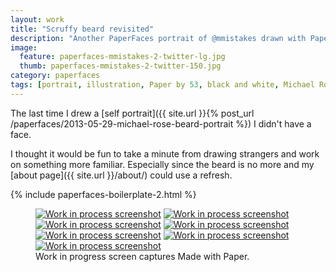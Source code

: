 ```yaml
---
layout: work
title: "Scruffy beard revisited"
description: "Another PaperFaces portrait of @mmistakes drawn with Paper by 53 on an iPad."
image: 
  feature: paperfaces-mmistakes-2-twitter-lg.jpg
  thumb: paperfaces-mmistakes-2-twitter-150.jpg
category: paperfaces
tags: [portrait, illustration, Paper by 53, black and white, Michael Rose]
---
```


The last time I drew a [self portrait]({{ site.url }}{% post_url /paperfaces/2013-05-29-michael-rose-beard-portrait %}) I didn't have a face.

I thought it would be fun to take a minute from drawing strangers and work on something more familiar. Especially since the beard is no more and my [about page]({{ site.url }}/about/) could use a refresh.

{% include paperfaces-boilerplate-2.html %}

<figure class="third">
	<a href="{{ site.url }}/images/paperfaces-mmistakes-2-process-1-lg.jpg"><img src="{{ site.url }}/images/paperfaces-mmistakes-2-process-1-600.jpg" alt="Work in process screenshot"></a>
	<a href="{{ site.url }}/images/paperfaces-mmistakes-2-process-2-lg.jpg"><img src="{{ site.url }}/images/paperfaces-mmistakes-2-process-2-600.jpg" alt="Work in process screenshot"></a>
	<a href="{{ site.url }}/images/paperfaces-mmistakes-2-process-3-lg.jpg"><img src="{{ site.url }}/images/paperfaces-mmistakes-2-process-3-600.jpg" alt="Work in process screenshot"></a>
	<a href="{{ site.url }}/images/paperfaces-mmistakes-2-process-4-lg.jpg"><img src="{{ site.url }}/images/paperfaces-mmistakes-2-process-4-600.jpg" alt="Work in process screenshot"></a>
	<a href="{{ site.url }}/images/paperfaces-mmistakes-2-process-5-lg.jpg"><img src="{{ site.url }}/images/paperfaces-mmistakes-2-process-5-600.jpg" alt="Work in process screenshot"></a>
	<a href="{{ site.url }}/images/paperfaces-mmistakes-2-process-6-lg.jpg"><img src="{{ site.url }}/images/paperfaces-mmistakes-2-process-6-600.jpg" alt="Work in process screenshot"></a>
	<a href="{{ site.url }}/images/paperfaces-mmistakes-2-process-7-lg.jpg"><img src="{{ site.url }}/images/paperfaces-mmistakes-2-process-7-600.jpg" alt="Work in process screenshot"></a>
	<figcaption>Work in progress screen captures Made with Paper.</figcaption>
</figure>